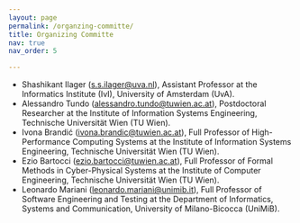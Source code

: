 ```yaml
---
layout: page
permalink: /organzing-committe/
title: Organizing Committe
nav: true
nav_order: 5

---
```


- Shashikant Ilager (<s.s.ilager@uva.nl>), Assistant Professor at the Informatics Institute (IvI), University of Amsterdam (UvA).
- Alessandro Tundo (<alessandro.tundo@tuwien.ac.at>), Postdoctoral Researcher at the Institute of Information Systems Engineering, Technische Universität Wien (TU Wien).
- Ivona Brandić (<ivona.brandic@tuwien.ac.at>), Full Professor of High-Performance Computing Systems at the Institute of Information Systems Engineering, Technische Universität Wien (TU Wien).
- Ezio Bartocci (<ezio.bartocci@tuwien.ac.at>), Full Professor of Formal Methods in Cyber-Physical Systems at the Institute of Computer Engineering, Technische Universität Wien (TU Wien).
- Leonardo Mariani (<leonardo.mariani@unimib.it>), Full Professor of Software Engineering and Testing at the Department of Informatics, Systems and Communication, University of Milano-Bicocca (UniMiB).
